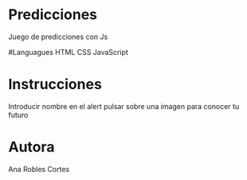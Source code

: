 # Predicciones
Juego de predicciones con Js

#Languagues
HTML
CSS
JavaScript

# Instrucciones
Introducir nombre en el alert
pulsar sobre una imagen para conocer tu futuro

# Autora 
Ana Robles Cortes


